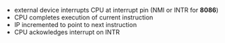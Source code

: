 - external device interrupts CPU at interrupt pin (NMI or INTR for **8086**)
- CPU completes execution of current instruction
- IP incremented to point to next instruction
- CPU ackowledges interrupt on INTR